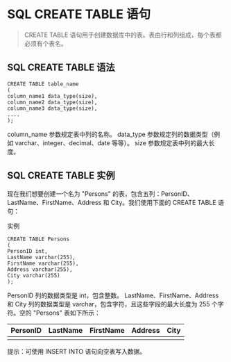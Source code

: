 # SQL CREATE TABLE 语句
> CREATE TABLE 语句用于创建数据库中的表。表由行和列组成，每个表都必须有个表名。
## SQL CREATE TABLE 语法
```
CREATE TABLE table_name
(
column_name1 data_type(size),
column_name2 data_type(size),
column_name3 data_type(size),
....
);
```
column_name 参数规定表中列的名称。
data_type 参数规定列的数据类型（例如 varchar、integer、decimal、date 等等）。
size 参数规定表中列的最大长度。

## SQL CREATE TABLE 实例
现在我们想要创建一个名为 "Persons" 的表，包含五列：PersonID、LastName、FirstName、Address 和 City。我们使用下面的 CREATE TABLE 语句：

实例
```
CREATE TABLE Persons
(
PersonID int,
LastName varchar(255),
FirstName varchar(255),
Address varchar(255),
City varchar(255)
);
```
PersonID 列的数据类型是 int，包含整数。
LastName、FirstName、Address 和 City 列的数据类型是 varchar，包含字符，且这些字段的最大长度为 255 个字符。空的 "Persons" 表如下所示：

PersonID|LastName|FirstName|Address|City
:--:|:--:|:--:|:--:|:--:
||||

提示：可使用 INSERT INTO 语句向空表写入数据。